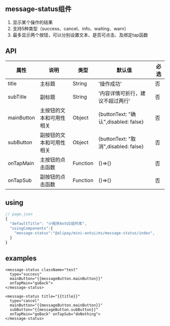 ## message-status组件

1. 显示某个操作的结果
2. 支持5种类型（success、cancel、info、waiting、warn）
3. 最多显示两个按钮，可以分别设置文本、是否可点击、及绑定tap函数

## API


属性 | 说明 | 类型 | 默认值 | 必选  
----- | ----- | ----- | ----|---- 
title | 主标题 | String  | '操作成功' | 否
subTitle | 副标题 | String  | '内容详情可折行，建议不超过两行' | 否
mainButton | 主按钮的文本和可用性相关 | Object   | {buttonText: "确认",disabled: false} | 否 
subButton | 副按钮的文本和可用性相关 | Object  | {buttonText: "取消",disabled: false} |  否 
onTapMain | 主按钮的点击函数 | Function  | ()=>{} | 否
onTapSub | 副按钮的点击函数 | Function  | ()=>{} | 否

## using
``` js
// page.json
{
  "defaultTitle": "小程序AntUI组件库",
  "usingComponents":{
    "message-status":"@alipay/mini-antui/es/message-status/index",
  }
}
```
## examples
```
<message-status className="test" 
  type="success" 
  mainButton="{{messageButton.mainButton}}" 
  onTapMain="goBack">
</message-status>

<message-status title="{{title}}" 
  type="cancel" 
  mainButton="{{messageButton.mainButton}}" 
  subButton="{{messageButton.subButton}}" 
  onTapMain="goBack" onTapSub="doNothing">
</message-status>
``` 
